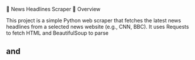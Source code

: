 📰 News Headlines Scraper
📌 Overview

This project is a simple Python web scraper that fetches the latest news headlines from a selected news website (e.g., CNN, BBC). It uses Requests to fetch HTML and BeautifulSoup to parse <h2> and <title> tags. The scraped headlines are saved in a headlines.txt file.

⚙️ Tools Used

Python 3

Requests

BeautifulSoup (bs4)

🚀 How to Run

Clone the repository

git clone https://github.com/your-username/news-headlines-scraper.git
cd news-headlines-scraper


Install dependencies

pip install requests beautifulsoup4

Run the script

python headline_scraper.py


Check the results
Headlines will be saved in:

headlines.txt

📂 Output Example (headlines.txt)
1. CNN - Breaking News, Latest News and Videos
2. Top stories right now
3. US election 2024 updates
4. Global economy outlook
5. Sports highlights

✨ Features

Scrapes <h2> and <title> tags

Saves results in a .txt file

Easy to switch between news sites (CNN, BBC, etc.)
